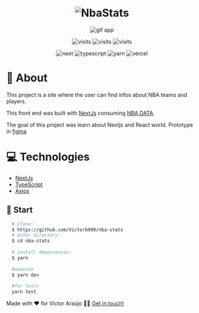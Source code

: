 <h1 align="center">
  <img alt="NbaStats" src="https://nba-stats-pi.vercel.app/_next/image?url=%2Flogo-degrade.svg&w=256&q=75"/>
</h1>

<p align="center">
  <img alt="gif app" src="https://im4.ezgif.com/tmp/ezgif-4-7ed031a8e32b.gif">
</p>
<p align="center">  
  <img alt="visits" src="https://badges.pufler.dev/visits/Victorb999/nba-stats"/>
  <img alt="visits" src="https://badges.pufler.dev/created/Victorb999/nba-stats"/>
  <img alt="visits" src="https://img.shields.io/github/last-commit/Victorb999/nba-stats/main"/>
</p> 
<p align="center">  
  <img alt="next" src="https://img.shields.io/badge/Next-black?style=for-the-badge&logo=next.js&logoColor=white"/>  
  <img alt="typescript" src="https://img.shields.io/badge/typescript-%23007ACC.svg?style=for-the-badge&logo=typescript&logoColor=white"/>
  <img alt="yarn" src="https://img.shields.io/badge/yarn-%232C8EBB.svg?style=for-the-badge&logo=yarn&logoColor=white"/>
  <img alt="vercel" src="https://img.shields.io/badge/vercel-%23000000.svg?style=for-the-badge&logo=vercel&logoColor=white"/>
</p>

# 📰 About
This project is a site where the user can find infos about NBA teams and players.

This front end was built with [NextJs](https://nextjs.org/) consuming [NBA DATA](http://nbasense.com/nba-api/).

The goal of this project was learn about Nextjs and React world.
Prototype in [figma](https://www.figma.com/file/oS3p6eVYuFqE8O0xl8hoV3/NBA-STATS?node-id=2%3A4)

# 💻 Technologies
- [NextJs](https://nextjs.org/)
- [TypeScript](https://www.typescriptlang.org/)
- [Axios](https://axios-http.com/docs/intro)

## :rocket: Start
``` bash
  # Clone:
  $ https://github.com/Victorb999/nba-stats
  # enter directory:
  $ cd nba-stats
  
  # install depencences:
  $ yarn
  
  #execute
  $ yarn dev
  
  #for tests
  yarn test
```

Made with ❤️ for Victor Araújo 👋🏻 [Get in touch!](https://github.com/Victorb999)
